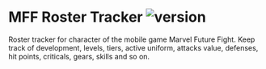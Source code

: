 # MFF Roster Tracker ![version](https://img.shields.io/badge/version-2.0.0-blue.svg)
Roster tracker for character of the mobile game Marvel Future Fight. Keep track of development, levels, tiers, active uniform, attacks value, defenses, hit points, criticals, gears, skills and so on.
